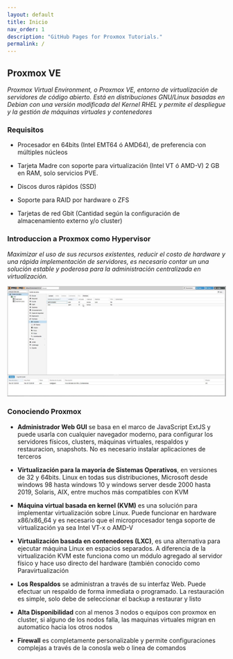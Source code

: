 ```yaml
---
layout: default
title: Inicio
nav_order: 1
description: "GitHub Pages for Proxmox Tutorials."
permalink: /
---
```


## Proxmox VE

*Proxmox Virtual Environment, o Proxmox VE, entorno de virtualización de servidores de código abierto. Está en distribuciones GNU/Linux basadas en Debian con una versión modificada del Kernel RHEL y permite el despliegue y la gestión de máquinas virtuales y contenedores*

### Requisitos

* Procesador en 64bits (Intel EMT64 ó AMD64), de preferencia con múltiples núcleos

* Tarjeta Madre con soporte para virtualización (Intel VT ó AMD-V) 2 GB en RAM, solo servicios PVE.
    
* Discos duros rápidos (SSD)
    
* Soporte para RAID por hardware o ZFS
    
* Tarjetas de red Gbit (Cantidad según la configuración de almacenamiento externo y/o cluster)

### Introduccion a Proxmox como Hypervisor

*Maximizar el uso de sus recursos existentes, reducir el costo de hardware y una rápida implementación de servidores, es necesario contar un una solución estable y poderosa para la administración centralizada en virtualización.*

![Proxmox](https://raw.githubusercontent.com/Lucho00Cuba/Proxmox/main/src/Proxmox.jpg)

### Conociendo Proxmox

* **Administrador Web GUI** se basa en el marco de JavaScript ExtJS y puede usarla con cualquier navegador moderno, para configurar los servidores físicos, clusters, máquinas virtuales, respaldos y restauracion, snapshots. No es necesario instalar aplicaciones de terceros

* **Virtualización para la mayoría de Sistemas Operativos**, en versiones de 32 y 64bits. Linux en todas sus distribuciones, Microsoft desde windows 98 hasta windows 10 y windows server desde 2000 hasta 2019, Solaris, AIX, entre muchos más compatibles con KVM

* **Máquina virtual basada en kernel (​KVM)** es una solución para implementar virtualización sobre Linux.  Puede funcionar en hardware x86/x86_64 y es necesario que el microprocesador tenga soporte de virtualización ya sea Intel VT-x o AMD-V

* **Virtualización basada en contenedores (LXC)**, es una alternativa para ejecutar máquina Linux en espacios separados.  A diferencia de la virtualización KVM este funciona como un módulo agregado al servidor físico y hace uso directo del hardware (también conocido como Paravirtualización

* **Los Respaldos** se administran a través de su interfaz Web.  Puede efectuar un respaldo de forma inmediata o programado.  La restauración es simple, solo debe de seleccionar el backup a restaurar y listo

* **Alta Disponibilidad** con al menos 3 nodos o equipos con proxmox en cluster, si alguno de los nodos falla, las maquinas virtuales migran en automatico hacia los otros nodos

* **Firewall** es completamente personalizable y permite configuraciones complejas a través de la conosla web o linea de comandos

